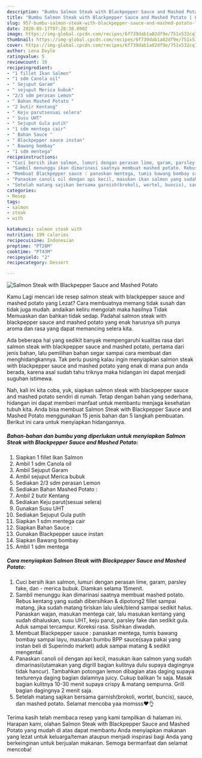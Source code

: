 ```yaml
---
description: "Bumbu Salmon Steak with Blackpepper Sauce and Mashed Potato | Langkah Membuat Salmon Steak with Blackpepper Sauce and Mashed Potato Yang Enak Dan Lezat"
title: "Bumbu Salmon Steak with Blackpepper Sauce and Mashed Potato | Langkah Membuat Salmon Steak with Blackpepper Sauce and Mashed Potato Yang Enak Dan Lezat"
slug: 957-bumbu-salmon-steak-with-blackpepper-sauce-and-mashed-potato-langkah-membuat-salmon-steak-with-blackpepper-sauce-and-mashed-potato-yang-enak-dan-lezat
date: 2020-05-17T07:28:38.690Z
image: https://img-global.cpcdn.com/recipes/6f739dab1a02df9e/751x532cq70/salmon-steak-with-blackpepper-sauce-and-mashed-potato-foto-resep-utama.jpg
thumbnail: https://img-global.cpcdn.com/recipes/6f739dab1a02df9e/751x532cq70/salmon-steak-with-blackpepper-sauce-and-mashed-potato-foto-resep-utama.jpg
cover: https://img-global.cpcdn.com/recipes/6f739dab1a02df9e/751x532cq70/salmon-steak-with-blackpepper-sauce-and-mashed-potato-foto-resep-utama.jpg
author: Lena Doyle
ratingvalue: 5
reviewcount: 10
recipeingredient:
- "1 fillet Ikan Salmon"
- "1 sdm Canola oil"
- " Sejuput Garam"
- " sejuput Merica bubuk"
- "2/3 sdm perasan Lemon"
- " Bahan Mashed Potato "
- "2 butir Kentang"
- " Keju parutsesuai selera"
- " Susu UHT"
- " Sejuput Gula putih"
- "1 sdm mentega cair"
- " Bahan Sauce "
- " Blackpepper sauce instan"
- " Bawang bombay"
- "1 sdm mentega"
recipeinstructions:
- "Cuci bersih ikan salmon, lumuri dengan perasan lime, garam, parsley fake, dan merica bubuk. Diamkan selama 15menit."
- "Sambil menunggu ikan dimarinasi saatnya membuat mashed potato. Rebus kentang yang sudah dibersihkan &amp; dipotong2 fillet sampai matang, jika sudah matang tiriskan lalu ulek/blend sampai sedikit halus. Panaskan wajan, masukan mentega cair, lalu masukan kentang yang sudah dihaluskan, susu UHT, keju parut, parsley fake dan sedikit gula. Aduk sampai tercampur. Koreksi rasa. Sisihkan diwadah."
- "Membuat Blackpepper sauce : panaskan mentega, tumis bawang bombay sampai layu, masukan bumbu BPP sauce(saya pakai yang instan beli di Superindo market) aduk sampai matang &amp; sedikit mengental."
- "Panaskan canoli oil dengan api kecil, masukan ikan salmon yang sudah dimarinasi(utamakan yang digrill bagian kulitnya dulu supaya dagingnya tidak hancur). Tambahkan potongan lemon dibagian atas daging supaya texturenya daging bagian dalamnya juicy. Cukup balikan 1x saja. Masak bagian kulitnya 10-30 menit supaya crispy &amp; matang sempurna. Grill bagian dagingnya 2 menit saja."
- "Setelah matang sajikan bersama garnish(brokoli, wortel, buncis), sauce, dan mashed potato. Selamat mencoba yaa momsss❤👌"
categories:
- Resep
tags:
- salmon
- steak
- with

katakunci: salmon steak with 
nutrition: 199 calories
recipecuisine: Indonesian
preptime: "PT28M"
cooktime: "PT43M"
recipeyield: "2"
recipecategory: Dessert

---
```



![Salmon Steak with Blackpepper Sauce and Mashed Potato](https://img-global.cpcdn.com/recipes/6f739dab1a02df9e/751x532cq70/salmon-steak-with-blackpepper-sauce-and-mashed-potato-foto-resep-utama.jpg)

Kamu Lagi mencari ide resep salmon steak with blackpepper sauce and mashed potato yang Lezat? Cara membuatnya memang tidak susah dan tidak juga mudah. andaikan keliru mengolah maka hasilnya Tidak Memuaskan dan bahkan tidak sedap. Padahal salmon steak with blackpepper sauce and mashed potato yang enak harusnya sih punya aroma dan rasa yang dapat memancing selera kita.



Ada beberapa hal yang sedikit banyak mempengaruhi kualitas rasa dari salmon steak with blackpepper sauce and mashed potato, pertama dari jenis bahan, lalu pemilihan bahan segar sampai cara membuat dan menghidangkannya. Tak perlu pusing kalau ingin menyiapkan salmon steak with blackpepper sauce and mashed potato yang enak di mana pun anda berada, karena asal sudah tahu triknya maka hidangan ini dapat menjadi suguhan istimewa.


Nah, kali ini kita coba, yuk, siapkan salmon steak with blackpepper sauce and mashed potato sendiri di rumah. Tetap dengan bahan yang sederhana, hidangan ini dapat memberi manfaat untuk membantu menjaga kesehatan tubuh kita. Anda bisa membuat Salmon Steak with Blackpepper Sauce and Mashed Potato menggunakan 15 jenis bahan dan 5 langkah pembuatan. Berikut ini cara untuk menyiapkan hidangannya.

<!--inarticleads1-->

##### Bahan-bahan dan bumbu yang diperlukan untuk menyiapkan Salmon Steak with Blackpepper Sauce and Mashed Potato:

1. Siapkan 1 fillet Ikan Salmon
1. Ambil 1 sdm Canola oil
1. Ambil  Sejuput Garam
1. Ambil  sejuput Merica bubuk
1. Sediakan 2/3 sdm perasan Lemon
1. Sediakan  Bahan Mashed Potato :
1. Ambil 2 butir Kentang
1. Sediakan  Keju parut(sesuai selera)
1. Gunakan  Susu UHT
1. Sediakan  Sejuput Gula putih
1. Siapkan 1 sdm mentega cair
1. Siapkan  Bahan Sauce :
1. Gunakan  Blackpepper sauce instan
1. Siapkan  Bawang bombay
1. Ambil 1 sdm mentega




<!--inarticleads2-->

##### Cara menyiapkan Salmon Steak with Blackpepper Sauce and Mashed Potato:

1. Cuci bersih ikan salmon, lumuri dengan perasan lime, garam, parsley fake, dan - merica bubuk. Diamkan selama 15menit.
1. Sambil menunggu ikan dimarinasi saatnya membuat mashed potato. Rebus kentang yang sudah dibersihkan &amp; dipotong2 fillet sampai matang, jika sudah matang tiriskan lalu ulek/blend sampai sedikit halus. Panaskan wajan, masukan mentega cair, lalu masukan kentang yang sudah dihaluskan, susu UHT, keju parut, parsley fake dan sedikit gula. Aduk sampai tercampur. Koreksi rasa. Sisihkan diwadah.
1. Membuat Blackpepper sauce : panaskan mentega, tumis bawang bombay sampai layu, masukan bumbu BPP sauce(saya pakai yang instan beli di Superindo market) aduk sampai matang &amp; sedikit mengental.
1. Panaskan canoli oil dengan api kecil, masukan ikan salmon yang sudah dimarinasi(utamakan yang digrill bagian kulitnya dulu supaya dagingnya tidak hancur). Tambahkan potongan lemon dibagian atas daging supaya texturenya daging bagian dalamnya juicy. Cukup balikan 1x saja. Masak bagian kulitnya 10-30 menit supaya crispy &amp; matang sempurna. Grill bagian dagingnya 2 menit saja.
1. Setelah matang sajikan bersama garnish(brokoli, wortel, buncis), sauce, dan mashed potato. Selamat mencoba yaa momsss❤👌




Terima kasih telah membaca resep yang kami tampilkan di halaman ini. Harapan kami, olahan Salmon Steak with Blackpepper Sauce and Mashed Potato yang mudah di atas dapat membantu Anda menyiapkan makanan yang lezat untuk keluarga/teman ataupun menjadi inspirasi bagi Anda yang berkeinginan untuk berjualan makanan. Semoga bermanfaat dan selamat mencoba!
